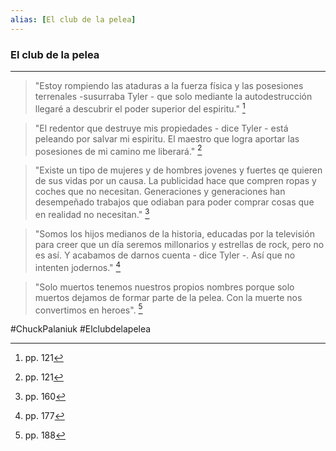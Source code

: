 ```yaml
---
alias: [El club de la pelea]
---
```


### El club de la pelea
---

>"Estoy rompiendo las ataduras a la fuerza física y las posesiones terrenales -susurraba Tyler - que solo mediante la autodestrucción llegaré a descubrir el poder superior del espiritu."   [^1]

>"El redentor que destruye mis propiedades - dice Tyler - está peleando por salvar mi espiritu. El maestro que logra aportar las posesiones de mi camino me liberará." [^1]

>"Existe un tipo de mujeres y de hombres jovenes y fuertes qe quieren de sus vidas por un causa. La publicidad hace que compren ropas y coches que no necesitan. Generaciones y generaciones han desempeñado trabajos que odiaban para poder comprar cosas que en realidad no necesitan." [^2]

>"Somos los hijos medianos de la historia, educadas por la televisión para creer que un día seremos millonarios y estrellas de rock, pero no es así. Y acabamos de darnos cuenta - dice Tyler -. Así que no intenten jodernos." [^3]

>"Solo muertos tenemos nuestros propios nombres porque solo muertos dejamos de formar parte de la pelea. Con la muerte nos convertimos en heroes". [^4]



[^1]:pp. 121
[^2]:pp. 160
[^3]:pp. 177
[^4]: pp. 188

#ChuckPalaniuk #Elclubdelapelea 